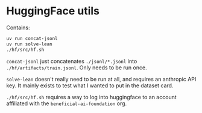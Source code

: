 # HuggingFace utils

Contains:

```sh
uv run concat-jsonl
uv run solve-lean
./hf/src/hf.sh
```

`concat-jsonl` just concatenates `./jsonl/*.jsonl` into `./hf/artifacts/train.jsonl`. Only needs to be run once.

`solve-lean` doesn't really need to be run at all, and requires an anthropic API key. It mainly exists to test what I wanted to put in the dataset card.

`./hf/src/hf.sh` requires a way to log into huggingface to an account affiliated with the `beneficial-ai-foundation` org.
